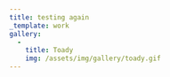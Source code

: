 ```yaml
---
title: testing again
_template: work
gallery:
  - 
    title: Toady
    img: /assets/img/gallery/toady.gif
---
```

